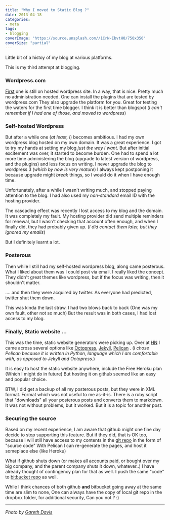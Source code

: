 ```yaml
---
title: "Why I moved to Static Blog ?"
date: 2013-04-18
categories:
- meta
tags:
- blogging
coverImage: "https://source.unsplash.com//1CrN-IbvtH0/750x350"
coverSize: "partial"
---
```

Little bit of a histoy of my blog at various platforms.
<!--more-->

This is my third attempt at blogging.

### Wordpress.com

[First](http://mandarvaze.wordpress.com) one is still on hosted
wordpress site. In a way, that is nice. Pretty much no administration
needed. One can install the plugins that are tested by wordpress.com
They also upgrade the platform for you. Great for testing the waters for
the first time blogger. I think it is better than blogspot (*I can't
remember if I had one of those, and moved to wordpress*)

### Self-hosted Wordpress

But after a while one (*at least, I*) becomes ambitious. I had my own
wordpress blog hosted on my own domain. It was a great experience. I got
to try my hands at setting my blog *just the way I want*. But after
initial excitement was over, it started to become burden. One had to
spend a lot more time administering the blog (upgrade to latest version
of wordpress, and the plugins) and less focus on writing. I never
upgrade the blog to wordpress 3 (*which by now is very mature*) I always
kept postponing it because upgrade might *break* things, so I would do
it when I have enough time.

Unfortunately, after a while I wasn't writing much, and stopped paying
attention to the blog. I had also used my *non-standard* email ID with
the hosting provider.

The cascading effect was recently I lost access to my blog and the
domain. It was completely my fault. My hosting provider did send
multiple reminders for renewal, but I wasn't checking that account
often enough, and when I finally did, they had probably given up. (*I
did contact them later, but they ignored my emails*)

But I definitely learnt a lot.

### Posterous

Then while I still had my self-hosted wordpress blog, along came
posterous. What I liked about them was I could post via email. I really
liked the concept. They didn't great themes like wordpress, but if the
focus was writing, then it shouldn't matter.

.... and then they were acquired by twitter. As everyone had predicted,
twitter shut them down.

This was kinda the last straw. I had two blows back to back (One was my
own fault, other not so much) But the result was in both cases, I had
lost access to my blog.

### Finally, Static website ...

This was the time, static website generators were picking up. Over at
[HN](https://news.ycombinator.com/) I came across several options like
[Octopress](http://octopress.org/),
[Jekyll](https://github.com/mojombo/jekyll),
[Pelican](https://github.com/getpelican) . (*I chose Pelican because it
is written in Python, language which I am comfortable with, as opposed
to Jekyll and Octopress.*)

It is easy to host the static website anywhere, include the Free Heroku
plan (Which I might do in future) But hosting it on github seemed like
an easy and popular choice.

BTW, I did get a backup of all my posterous posts, but they were in XML
format. Format which was not useful to me as-it-is. There is a ruby
script that "downloads" all your posterous posts and converts them to
markdown. It was not without problems, but it worked. But it is a topic
for another post.

### Securing the source

Based on my recent experience, I am aware that github might one fine day
decide to stop supporting this feature. But if they did, that is OK too,
because I will still have access to my contents in the [git
repo](https://github.com/mandarvaze/mandarvaze-blog-src) in the form of
"source code" With Pelican I can re-generate the pages, and host it
someplace else (like Heroku)

What if github shuts down (or makes all accounts paid, or bought over my
big company, and the parent company shuts it down, whatever..) I have
already thought of contingency plan for that as well. I push the same
"code" to [bitbucket
repo](https://bitbucket.org/mandarvaze/mandarvaze-blog-src) as well.

While I think chances of both github **and** bitbucket going away at the
same time are slim to none, One can always have the copy of local git
repo in the dropbox folder, for additional security, Can you not ? :)

---------

*Photo by [Gareth Davis](https://unsplash.com/@gdfoto)*
